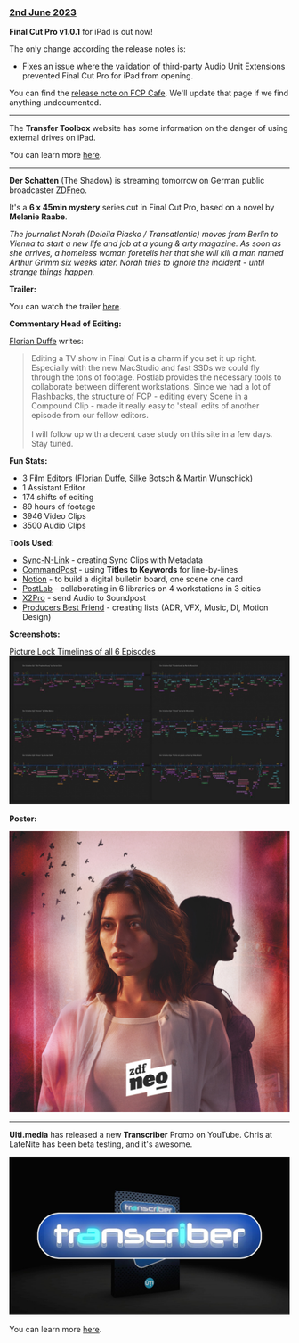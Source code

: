 ### [2nd June 2023](/news/20230602)

**Final Cut Pro v1.0.1** for iPad is out now!

The only change according the release notes is:

- Fixes an issue where the validation of third-party Audio Unit Extensions prevented Final Cut Pro for iPad from opening.

You can find the [release note on FCP Cafe](/releasenotes/#final-cut-pro-101-for-ipad). We'll update that page if we find anything undocumented.

---

The **Transfer Toolbox** website has some information on the danger of using external drives on iPad.

You can learn more [here](https://transfertoolbox.io/how-to-use/#danger-using-external-drives-on-ipad).

---

**Der Schatten** (The Shadow) is streaming tomorrow on German public broadcaster [ZDFneo](https://www.zdf.de/serien/der-schatten/trailer-staffel-1-104.html).

It's a **6 x 45min mystery** series cut in Final Cut Pro, based on a novel by **Melanie Raabe**.

_The journalist Norah (Deleila Piasko / Transatlantic) moves from Berlin to Vienna to start a new life and job at a young & arty magazine. As soon as she arrives, a homeless woman foretells her that she will kill a man named Arthur Grimm six weeks later. Norah tries to ignore the incident - until strange things happen._

**Trailer:**

You can watch the trailer [here](https://www.youtube.com/watch?v=u9uRBf6o_IA).

**Commentary Head of Editing:**

[Florian Duffe](https://twitter.com/FlowDefoe) writes:

> Editing a TV show in Final Cut is a charm if you set it up right. Especially with the new MacStudio and fast SSDs we could fly through the tons of footage. Postlab provides the necessary tools to collaborate between different workstations. Since we had a lot of Flashbacks, the structure of FCP - editing every Scene in a Compound Clip - made it really easy to 'steal' edits of another episode from our fellow editors.<br />
> <br />
> I will follow up with a decent case study on this site in a few days. Stay tuned.

**Fun Stats:**

- 3 Film Editors ([Florian Duffe](https://twitter.com/FlowDefoe), Silke Botsch & Martin Wunschick)
- 1 Assistant Editor
- 174 shifts of editing
- 89 hours of footage
- 3946 Video Clips
- 3500 Audio Clips

**Tools Used:**

- [Sync-N-Link](/ecosystem/tools/#sync-n-link-x) - creating Sync Clips with Metadata
- [CommandPost](/ecosystem/tools/#commandpost) - using **Titles to Keywords** for line-by-lines
- [Notion](https://www.notion.so) - to build a digital bulletin board, one scene one card
- [PostLab](/ecosystem/tools/#postlab) - collaborating in 6 libraries on 4 workstations in 3 cities
- [X2Pro](/ecosystem/tools/#x2pro) - send Audio to Soundpost
- [Producers Best Friend](/ecosystem/tools/#producers-best-friend) - creating lists (ADR, VFX, Music, DI, Motion Design)

**Screenshots:**

Picture Lock Timelines of all 6 Episodes
![Final Cut Pro Screenshots](/static/schatten-timeline-tuesday.jpeg)

**Poster:**

![](/static/deleila-piasko-key_visual-2.jpg)

---

**Ulti.media** has released a new **Transcriber** Promo on YouTube. Chris at LateNite has been beta testing, and it's awesome.

[![](/static/transcriber.jpg)](https://www.youtube.com/watch?v=RMG-FelZY64)

You can learn more [here](https://ulti.media/transcriber/).